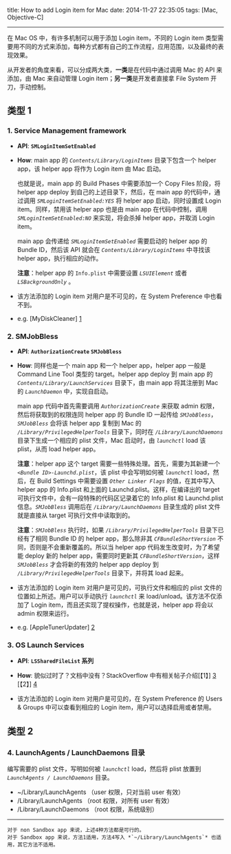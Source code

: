 title: How to add Login item for Mac
date: 2014-11-27 22:35:05
tags: [Mac, Objective-C]

---

在 Mac OS 中，有许多机制可以用于添加 Login item，不同的 Login item 类型需要用不同的方式来添加，每种方式都有自己的工作流程，应用范围，以及最终的表现效果。

从开发者的角度来看，可以分成两大类，**一类**是在代码中通过调用 Mac 的 API 来添加，由 Mac 来自动管理 Login item；**另一类**是开发者直接拿 File System 开刀，手动控制。

<!--more-->

## 类型 1

### 1. Service Management framework

* **API**: **`SMLoginItemSetEnabled`**

* **How**: main app 的 *`Contents/Library/LoginItems`* 目录下包含一个 helper app，该 helper app 将作为 Login item 由 Mac 启动。

	也就是说，main app 的 Build Phases 中需要添加一个 Copy Files 阶段，将 helper app deploy 到自己的上述目录下，然后，在 main app 的代码中，通过调用 *`SMLoginItemSetEnabled:YES`* 将 helper app 启动，同时设置成 Login item。同样，禁用该 helper app 也是由 main app 在代码中控制，调用 *`SMLoginItemSetEnabled:NO`* 来实现，将会杀掉 helper app，并取消 Login item。
	
	main app 会传递给 *`SMLoginItemSetEnabled`* 需要启动的 helper app 的 Bundle ID，然后该 API 就会在 *`Contents/Library/LoginItems`* 中寻找该 helper app，执行相应的动作。

	**注意**：helper app 的 `Info.plist` 中需要设置 *`LSUIElement`* 或者 *`LSBackgroundOnly`* 。

* 该方法添加的 Login item 对用户是不可见的，在 System Preference 中也看不到。

* e.g. [MyDiskCleaner] [1]

### 2. SMJobBless

* **API**: **`AuthorizationCreate` `SMJobBless`**

* **How**: 同样也是一个 main app 和一个 helper app，helper app 一般是 Command Line Tool 类型的 target。helper app deploy 到 main app 的 *`Contents/Library/LaunchServices`* 目录下，由 main app 将其注册到 Mac 的 *`LaunchDaemon`* 中，实现自启动。

	main app 代码中首先需要调用 *`AuthorizationCreate`* 来获取 admin 权限，然后将获取到的权限连同 helper app 的 Bundle ID 一起传给 *`SMJobBless`*，*`SMJobBless`* 会将该 helper app 复制到 Mac 的 *`/Library/PrivilegedHelperTools`* 目录下，同时在 *`/Library/LaunchDaemons`* 目录下生成一个相应的 plist 文件，Mac 启动时，由 *`launchctl`* load 该 plist，从而 load helper app。
	
	**注意**：helper app 这个 target 需要一些特殊处理。首先，需要为其新建一个 *`<Bundle ID>-Launchd.plist`*，该 plist 中会写明如何被 *`launchctl`* load，然后，在 Build Settings 中需要设置 *`Other Linker Flags`* 的值，在其中写入 helper app 的 Info.plist 和上面的 Launchd.plist。这样，在编译出的 target 可执行文件中，会有一段特殊的代码区记录着它的 Info.plist 和 Launchd.plist 信息。*`SMJobBless`* 调用后在 *`/Library/LaunchDaemons`* 目录生成的 plist 文件就是直接从 target 可执行文件中读取到的。
	
	**注意**：*`SMJobBless`* 执行时，如果 *`/Library/PrivilegedHelperTools`* 目录下已经有了相同 Bundle ID 的 helper app，那么除非其 *`CFBundleShortVersion`* 不同，否则是不会重新覆盖的。所以当 helper app 代码发生改变时，为了希望能 deploy 新的 helper app，需要同时更新其 *`CFBundleShortVersion`*，这样 *`SMJobBless`* 才会将新的有效的 helper app deploy 到 *`/Library/PrivilegedHelperTools`* 目录下，并将其 load 起来。

* 该方法添加的 Login item 对用户是可见的，可执行文件和相应的 plist 文件的位置如上所述。用户可以手动执行 *`launchctl`* 来 load/unload。该方法不仅添加了 Login item，而且还实现了提权操作，也就是说，helper app 将会以 admin 权限来运行。

* e.g. [AppleTunerUpdater] [2]

### 3. OS Launch Services

* **API**: **`LSSharedFileList` 系列**

* **How**: 貌似过时了？文档中没有？StackOverflow 中有相关帖子介绍[【1】] [3] [【2】] [4]

* 该方法添加的 Login item 对用户是可见的，在 System Preference 的 Users & Groups 中可以查看到相应的 Login item，用户可以选择启用或者禁用。


## 类型 2

### 4. LaunchAgents / LaunchDaemons 目录

编写需要的 plist 文件，写明如何被 *`launchctl`* load，然后将 plist 放置到 *`LaunchAgents / LaunchDaemons`* 目录。

* ~/Library/LaunchAgents	（user 权限，只对当前 user 有效）
* /Library/LaunchAgents		（root 权限，对所有 user 有效）
* /Library/LaunchDaemons	（root 权限，系统级别）

---

	对于 non Sandbox app 来说，上述4种方法都是可行的。
	对于 Sandbox app 来说，方法1适用，方法4写入 *`~/Library/LaunchAgents`* 也适用，其它方法不适用。


[1]: https://github.com/wzqcongcong/MyDiskCleaner
[2]: https://github.com/wzqcongcong/AppleTunerUpdater
[3]: http://stackoverflow.com/questions/5449135/how-can-a-cocoa-application-add-itself-as-a-global-login-item
[4]: http://stackoverflow.com/questions/14889956/launch-cocoa-application-for-all-users-during-login
